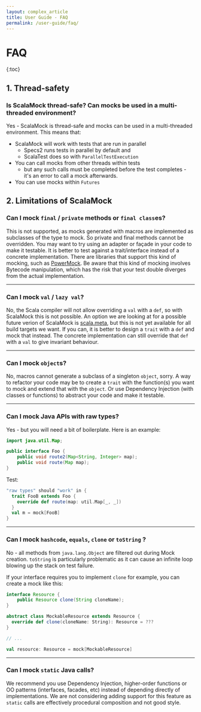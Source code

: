 ```yaml
---
layout: complex_article
title: User Guide - FAQ
permalink: /user-guide/faq/
---
```


# FAQ

{:toc}


## 1. Thread-safety

### Is ScalaMock thread-safe? Can mocks be used in a multi-threaded environment?

Yes - ScalaMock is thread-safe and mocks can be used in a multi-threaded environment. This means that:
  * ScalaMock will work with tests that are run in parallel 
    * Specs2 runs tests in parallel by default and
    * ScalaTest does so with `ParallelTestExecution`
  * You can call mocks from other threads within tests
    * but any such calls must be completed before the test completes - it's an error to call a mock afterwards. 
  * You can use mocks within `Futures`

## 2. Limitations of ScalaMock

### Can I mock `final` / `private` methods or `final class`es?

This is not supported, as mocks generated with macros are implemented as
subclasses of the type to mock. So private and final methods cannot be overridden.
You may want to try using an adapter or façade in your code to make it testable.
It is better to test against a trait/interface instead of a concrete implementation.
There are libraries that support this kind of mocking, such as [PowerMock](http://powermock.github.io/). Be aware that this kind of mocking involves Bytecode manipulation, which has the risk that your test double diverges from the actual implementation.

---

### Can I mock `val` / `lazy val`?

No, the Scala compiler will not allow overriding a `val` with a `def`, so with ScalaMock this is not possible.
An option we are looking at for a possible future verion of ScalaMock is [scala.meta](http://scalameta.org/), but this is not yet available for all build targets we want.
If you can, it is better to design a `trait` with a `def` and mock that instead.
The concrete implementation can still override that `def` with a `val` to give invariant behaviour.

---

### Can I mock `object`s?

No, macros cannot generate a subclass of a singleton `object`, sorry.
A way to refactor your code may be to create a `trait` with the function(s) you want to mock and extend that with the `object`.
Or use Dependency Injection (with classes or functions) to abstract your code and make it testable.

---

### Can I mock Java APIs with raw types?

Yes - but you will need a bit of boilerplate. Here is an example:

```Java
import java.util.Map;

public interface Foo {
    public void route2(Map<String, Integer> map);
    public void route(Map map);
}
```

Test:

```Scala
"raw types" should "work" in {
  trait FooB extends Foo {
    override def route(map: util.Map[_, _])
  }
  val m = mock[FooB]
}
```

---

### Can I mock `hashcode`, `equals`, `clone` or `toString` ?

No - all methods from `java.lang.Object` are filtered out during Mock creation.
`toString` is particularly problematic as it can cause an infinite loop blowing up the stack on test failure.

If your interface requires you to implement `clone` for example, you can create a mock like this:

```Java
interface Resource {
    public Resource clone(String cloneName);
}
```

```Scala
abstract class MockableResource extends Resource {
  override def clone(cloneName: String): Resource = ???
}

// ...

val resource: Resource = mock[MockableResource]
```

---

### Can I mock `static` Java calls?

We recommend you use Dependency Injection, higher-order functions or OO patterns (interfaces, facades, etc)
instead of depending directly of implementations.
We are not considering adding support for this feature as `static` calls are effectively procedural composition and not good style.
